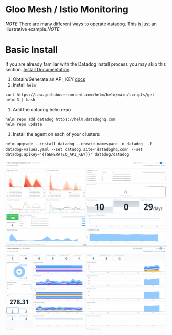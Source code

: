 # Gloo Mesh / Istio Monitoring

*NOTE* There are many different ways to operate datadog. This is just an illustrative example.*NOTE*

# Basic Install

If you are already familiar with the Datadog install process you may skip this section.
[Install Documentation](https://docs.datadoghq.com/containers/kubernetes/installation/?tab=operator#installation)

1. Obtain/Generate an API_KEY [docs](https://docs.datadoghq.com/account_management/api-app-keys/#add-an-api-key-or-client-token)
1. Install `helm`
```
curl https://raw.githubusercontent.com/helm/helm/main/scripts/get-helm-3 | bash
```
1. Add the datadog helm repo
```
helm repo add datadog https://helm.datadoghq.com
helm repo update
```
1. Install the agent on each of your clusters:
```
helm upgrade --install datadog --create-namespace -n datadog  -f datadog-values.yaml --set datadog.site='datadoghq.com' --set datadog.apiKey='{{GENERATED_API_KEY}}' datadog/datadog
```

![Gloo Mesh Datadog Screenshot](./assets/gloo-mesh.png)
![Istio Datadog Screenshot](./assets/istio.png)
